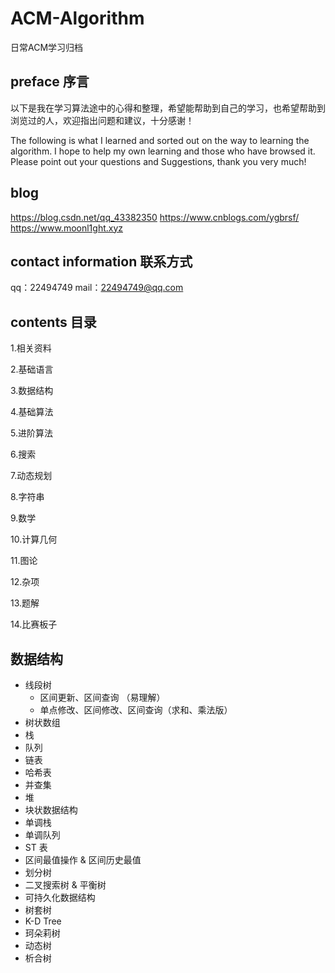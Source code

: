# ACM-Algorithm
日常ACM学习归档

## preface 序言
以下是我在学习算法途中的心得和整理，希望能帮助到自己的学习，也希望帮助到浏览过的人，欢迎指出问题和建议，十分感谢！

The following is what I learned and sorted out on the way to learning the algorithm. 
I hope to help my own learning and those who have browsed it. Please point out your questions and Suggestions, thank you very much!

## blog
https://blog.csdn.net/qq_43382350
https://www.cnblogs.com/ygbrsf/
https://www.moonl1ght.xyz

## contact information 联系方式
qq：22494749 mail：22494749@qq.com

## contents 目录

1.相关资料

2.基础语言

3.数据结构

4.基础算法

5.进阶算法

6.搜索

7.动态规划

8.字符串

9.数学

10.计算几何

11.图论

12.杂项

13.题解

14.比赛板子

## 数据结构

* 线段树
  * 区间更新、区间查询 （易理解）
  * 单点修改、区间修改、区间查询（求和、乘法版）
* 树状数组
* 栈
* 队列
* 链表
* 哈希表
* 并查集
* 堆 
* 块状数据结构 
* 单调栈
* 单调队列
* ST 表
* 区间最值操作 & 区间历史最值
* 划分树
* 二叉搜索树 & 平衡树 
* 可持久化数据结构 
* 树套树 
* K-D Tree
* 珂朵莉树
* 动态树 
* 析合树
